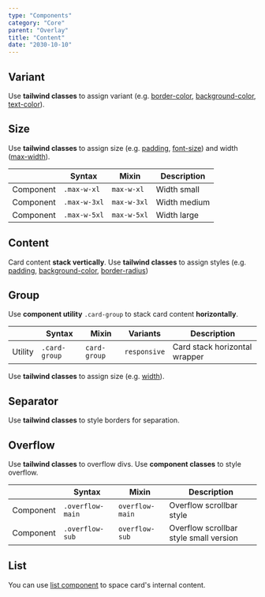 ```yaml
---
type: "Components"
category: "Core"
parent: "Overlay"
title: "Content"
date: "2030-10-10"
---
```


## Variant

Use **tailwind classes** to assign variant (e.g. [border-color](https://tailwindcss.com/docs/border-color), [background-color](https://tailwindcss.com/docs/background-color), [text-color](https://tailwindcss.com/docs/text-color)).

<demo>
  <demovanilla src="vanilla/components/core/overlay/variant">
  </demovanilla>
</demo>

## Size

Use **tailwind classes** to assign size (e.g. [padding](https://tailwindcss.com/docs/padding), [font-size](https://tailwindcss.com/docs/font-size)) and width ([max-width](https://tailwindcss.com/docs/max-width)).

<div class="table-scroll">

|                      | Syntax                          | Mixin            | Description                   |
| ----------------------- | ----------------------------------------- | -----------------------------| ----------------------------- |
| Component                  | `.max-w-xl`                     | `max-w-xl`                | Width small            |
| Component                  | `.max-w-3xl`                     | `max-w-3xl`                | Width medium            |
| Component                  | `.max-w-5xl`                     | `max-w-5xl`                | Width large            |

</div>

<demo>
  <demovanilla src="vanilla/components/core/overlay/size">
  </demovanilla>
</demo>

## Content

Card content **stack vertically**. Use **tailwind classes** to assign styles (e.g. [padding](https://tailwindcss.com/docs/padding), [background-color](https://tailwindcss.com/docs/background-color), [border-radius](https://tailwindcss.com/docs/border-radius)) 

<demo>
  <demovanilla src="vanilla/components/core/overlay/content">
  </demovanilla>
</demo>

## Group

Use **component utility** `.card-group` to stack card content **horizontally**.

<div class="table-scroll">

|                      | Syntax                          | Mixin            | Variants               | Description                   |
| ----------------------- | ----------------------------------------- | -----------------------------| ----------------------------- | ----------------------------- |
| Utility                  | `.card-group`       | `card-group`                | `responsive`                | Card stack horizontal wrapper           |

</div>

Use **tailwind classes** to assign size (e.g. [width](https://tailwindcss.com/docs/width)).

<demo>
  <demovanilla src="vanilla/components/core/overlay/group">
  </demovanilla>
</demo>

## Separator

Use **tailwind classes** to style borders for separation.

<demo>
  <demovanilla src="vanilla/components/core/overlay/separator">
  </demovanilla>
</demo>

## Overflow

Use **tailwind classes** to overflow divs. Use **component classes** to style overflow.

<div class="table-scroll">

|               | Syntax                          | Mixin               | Description                   |
| ----------------------- | ----------------------------------------- | ----------------------------- | ----------------------------- |
| Component                  | `.overflow-main`                     | `overflow-main`                | Overflow scrollbar style            |
| Component                  | `.overflow-sub`                     | `overflow-sub`                | Overflow scrollbar style small version            |

</div>

<demo>
  <demovanilla src="vanilla/components/core/overlay/overflow-y">
  </demovanilla>
</demo>

## List

You can use [list component](/components/core/list) to space card's internal content.

<demo>
  <demovanilla src="vanilla/components/core/overlay/list">
  </demovanilla>
</demo>
